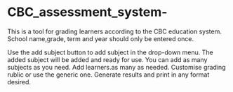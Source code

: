 # CBC_assessment_system-
This is a tool for grading learners according to the CBC education system. 
School name,grade, term and year should only be entered once.

Use the add subject button to add subject in the drop-down menu.
The added subject will be added and ready for use.
You can add as many subjects as you need.
Add learners.as many as needed.
Customise grading rublic or use the generic one.
Generate results and print in any format desired.

